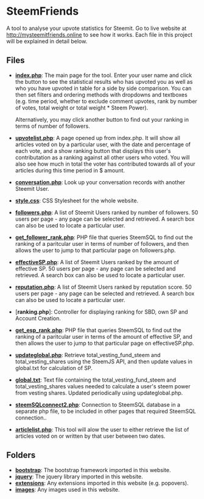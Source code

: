 # SteemFriends

A tool to analyse your upvote statistics for Steemit. Go to live website at http://mysteemitfriends.online to see how it works. Each file in this project will be explained in detail below.

## Files

- [**index.php**](https://github.com/Bulletproofmonk/MySteemitFriends/blob/master/index.php): The main page for the tool. Enter your user name and click the button to see the statistical results who has upvoted you as well as who you have upvoted in table for a side by side comparison. You can then set filters and ordering methods with dropdowns and textboxes (e.g. time period, whether to exclude comment upvotes, rank by number of votes, total weight or total weight * Steem Power). 

  Alternatively, you may click another button to find out your ranking in terms of number of followers.

- [**upvotelist.php**](https://github.com/Bulletproofmonk/MySteemitFriends/blob/master/upvotelist.php): A page opened up from index.php. It will show all articles voted on by a particular user, with the date and percentage of each vote, and a show ranking button that displays this user's contributation as a ranking against all other users who voted. You will also see how much in total the voter has contributed towards all of your articles during this time period in $ amount.

- [**conversation.php**](https://github.com/Bulletproofmonk/MySteemitFriends/blob/show-conversation-content/conversation.php): Look up your conversation records with another Steemit User. 

- [**style.css**](https://github.com/Bulletproofmonk/MySteemitFriends/blob/master/style.css): CSS Stylesheet for the whole website.

- [**followers.php**](https://github.com/Bulletproofmonk/MySteemitFriends/blob/master/followers.php): A list of Steemit Users ranked by number of followers. 50 users per page - any page can be selected and retrieved. A search box can also be used to locate a particular user.

- [**get_follower_rank.php**](https://github.com/Bulletproofmonk/MySteemitFriends/blob/master/followers.php): PHP file that queries SteemSQL to find out the ranking of a paritcular user in terms of number of followers, and then allows the user to jump to that particular page on followers.php.

- [**effectiveSP.php**](https://github.com/Bulletproofmonk/MySteemitFriends/blob/effective_SP_rank/effectiveSP.php): A list of Steemit Users ranked by the amount of effective SP. 50 users per page - any page can be selected and retrieved. A search box can also be used to locate a particular user.

- [**reputation.php**](https://github.com/Bulletproofmonk/MySteemitFriends/blob/show-conversation-content/reputation.php): A list of Steemit Users ranked by reputation score. 50 users per page - any page can be selected and retrieved. A search box can also be used to locate a particular user.

- [**ranking.php**]: Controller for displaying ranking for SBD, own SP and Account Creation.

- [**get_esp_rank.php**](https://github.com/Bulletproofmonk/MySteemitFriends/blob/effective_SP_rank/get_esp_rank.php): PHP file that queries SteemSQL to find out the ranking of a paritcular user in terms of the amount of effective SP, and then allows the user to jump to that particular page on effectiveSP.php.

- [**updateglobal.php**](https://github.com/Bulletproofmonk/MySteemitFriends/blob/effective_SP_rank/updateglobal.php): Retrieve total_vesting_fund_steem and total_vesting_shares using the SteemJS API, and then update values in global.txt for calculation of SP.

- [**global.txt**](https://github.com/Bulletproofmonk/MySteemitFriends/blob/effective_SP_rank/global.txt): Text file containing the total_vesting_fund_steem and total_vesting_shares values needed to calculate a user's steem power from vesting shares. Updated periodically using updateglobal.php.

- [**steemSQLconnect2.php**](https://github.com/Bulletproofmonk/MySteemitFriends/blob/automate_contribution_calculation/steemSQLconnect2.php): Connection to SteemSQL database in a separate php file, to be included in other pages that required SteemSQL connection..

- [**articlelist.php**](https://github.com/Bulletproofmonk/MySteemitFriends/blob/master/articlelist.php): This tool will alow the user to either retrieve the list of articles voted on or written by that user between two dates.


## Folders

- [**bootstrap**](https://github.com/Bulletproofmonk/MySteemitFriends/tree/master/bootstrap): The bootstrap framework imported in this website.
- [**jquery**](https://github.com/Bulletproofmonk/MySteemitFriends/tree/master/jquery): The jquery library imported in this website.
- [**extensions**](https://github.com/Bulletproofmonk/MySteemitFriends/tree/master/extensions): Any extensions imported in this website (e.g. popovers).
- [**images**](https://github.com/Bulletproofmonk/MySteemitFriends/tree/master/images): Any images used in this website.
